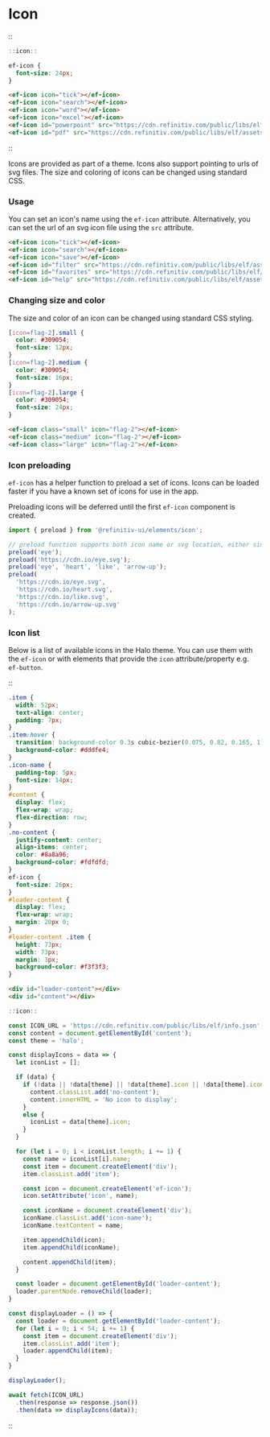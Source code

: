 <!--
type: page
title: Icon
location: ./elements/icon
layout: default
-->

# Icon

::
```javascript
::icon::
````
```css
ef-icon {
  font-size: 24px;
}
```
```html
<ef-icon icon="tick"></ef-icon>
<ef-icon icon="search"></ef-icon>
<ef-icon icon="word"></ef-icon>
<ef-icon icon="excel"></ef-icon>
<ef-icon id="powerpoint" src="https://cdn.refinitiv.com/public/libs/elf/assets/elf-theme-halo/resources/icons/buzz.svg"></ef-icon>
<ef-icon id="pdf" src="https://cdn.refinitiv.com/public/libs/elf/assets/elf-theme-halo/resources/icons/chart-area.svg"></ef-icon>
```
::

Icons are provided as part of a theme. Icons also support pointing to urls of svg files. The size and coloring of icons can be changed using standard CSS.

### Usage
You can set an icon's name using the `ef-icon` attribute. Alternatively, you can set the url of an svg icon file using the `src` attribute.

```html
<ef-icon icon="tick"></ef-icon>
<ef-icon icon="search"></ef-icon>
<ef-icon icon="save"></ef-icon>
<ef-icon id="filter" src="https://cdn.refinitiv.com/public/libs/elf/assets/elf-theme-halo/resources/icons/filter.svg"></ef-icon>
<ef-icon id="favorites" src="https://cdn.refinitiv.com/public/libs/elf/assets/elf-theme-halo/resources/icons/favorites.svg"></ef-icon>
<ef-icon id="help" src="https://cdn.refinitiv.com/public/libs/elf/assets/elf-theme-halo/resources/icons/help.svg"></ef-icon>
```


### Changing size and color
The size and color of an icon can be changed using standard CSS styling.

```css
[icon=flag-2].small {
  color: #309054;
  font-size: 12px;
}
[icon=flag-2].medium {
  color: #309054;
  font-size: 16px;
}
[icon=flag-2].large {
  color: #309054;
  font-size: 24px;
}
```
```html
<ef-icon class="small" icon="flag-2"></ef-icon>
<ef-icon class="medium" icon="flag-2"></ef-icon>
<ef-icon class="large" icon="flag-2"></ef-icon>
```

### Icon preloading
`ef-icon` has a helper function to preload a set of icons. Icons can be loaded faster if you have a known set of icons for use in the app.

Preloading icons will be deferred until the first `ef-icon` component is created.

```javascript
import { preload } from '@refinitiv-ui/elements/icon';

// preload function supports both icon name or svg location, either single icon or multiple.
preload('eye');
preload('https://cdn.io/eye.svg');
preload('eye', 'heart', 'like', 'arrow-up');
preload(
  'https://cdn.io/eye.svg',
  'https://cdn.io/heart.svg',
  'https://cdn.io/like.svg',
  'https://cdn.io/arrow-up.svg'
);
```

### Icon list

Below is a list of available icons in the Halo theme. You can use them with the `ef-icon` or with elements that provide the `icon` attribute/property e.g. `ef-button`.

::
```css
.item {
  width: 52px;
  text-align: center;
  padding: 7px;
}
.item:hover {
  transition: background-color 0.3s cubic-bezier(0.075, 0.82, 0.165, 1);
  background-color: #dddfe4;
}
.icon-name {
  padding-top: 5px;
  font-size: 14px;
}
#content {
  display: flex;
  flex-wrap: wrap;
  flex-direction: row;
}
.no-content {
  justify-content: center;
  align-items: center;
  color: #8a8a96;
  background-color: #fdfdfd;
}
ef-icon {
  font-size: 26px;
}
#loader-content {
  display: flex;
  flex-wrap: wrap;
  margin: 20px 0;
}
#loader-content .item {
  height: 73px;
  width: 73px;
  margin: 3px;
  background-color: #f3f3f3;
}
```
```html
<div id="loader-content"></div>
<div id="content"></div>
```
```javascript
::icon::

const ICON_URL = 'https://cdn.refinitiv.com/public/libs/elf/info.json';
const content = document.getElementById('content');
const theme = 'halo';

const displayIcons = data => {
  let iconList = [];

  if (data) {
    if (!data || !data[theme] || !data[theme].icon || !data[theme].icon.length) {
      content.classList.add('no-content');
      content.innerHTML = 'No icon to display';
    }
    else {
      iconList = data[theme].icon;
    }
  }

  for (let i = 0; i < iconList.length; i += 1) {
    const name = iconList[i].name;
    const item = document.createElement('div');
    item.classList.add('item');

    const icon = document.createElement('ef-icon');
    icon.setAttribute('icon', name);

    const iconName = document.createElement('div');
    iconName.classList.add('icon-name');
    iconName.textContent = name;

    item.appendChild(icon);
    item.appendChild(iconName);

    content.appendChild(item);
  }

  const loader = document.getElementById('loader-content');
  loader.parentNode.removeChild(loader);
}

const displayLoader = () => {
  const loader = document.getElementById('loader-content');
  for (let i = 0; i < 54; i += 1) {
    const item = document.createElement('div');
    item.classList.add('item');
    loader.appendChild(item);
  }
}

displayLoader();

await fetch(ICON_URL)
  .then(response => response.json())
  .then(data => displayIcons(data));
```
::
